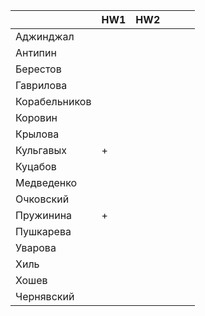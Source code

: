 |               	| HW1 	| HW2 	|   	|   	|   	|
|---------------	|-----	|-----	|---	|---	|---	|
| Аджинджал     	|     	|     	|   	|   	|   	|
| Антипин       	|     	|     	|   	|   	|   	|
| Берестов      	|     	|     	|   	|   	|   	|
| Гаврилова     	|     	|     	|   	|   	|   	|
| Корабельников 	|     	|     	|   	|   	|   	|
| Коровин       	|     	|     	|   	|   	|   	|
| Крылова       	|     	|     	|   	|   	|   	|
| Кульгавых     	|   +  	|     	|   	|   	|   	|
| Куцабов       	|     	|     	|   	|   	|   	|
| Медведенко    	|     	|     	|   	|   	|   	|
| Очковский     	|     	|     	|   	|   	|   	|
| Пружинина     	|   +  	|     	|   	|   	|   	|
| Пушкарева     	|     	|     	|   	|   	|   	|
| Уварова       	|     	|     	|   	|   	|   	|
| Хиль          	|     	|     	|   	|   	|   	|
| Хошев         	|     	|     	|   	|   	|   	|
| Чернявский    	|     	|     	|   	|   	|   	|
